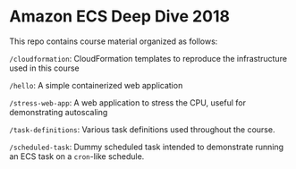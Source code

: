 # Amazon ECS Deep Dive 2018

This repo contains course material organized as follows:

`/cloudformation`: CloudFormation templates to reproduce the infrastructure used in this course

`/hello`: A simple containerized web application

`/stress-web-app`: A web application to stress the CPU, useful for demonstrating autoscaling

`/task-definitions`: Various task definitions used throughout the course.

`/scheduled-task`: Dummy scheduled task intended to demonstrate running an ECS task on a `cron`-like schedule.
